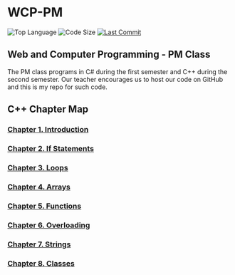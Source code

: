 # WCP-PM

![Top Language](https://img.shields.io/github/languages/top/doccodes/wcp-pm.svg?style=flat)
![Code Size](https://img.shields.io/github/languages/code-size/doccodes/wcp-pm.svg?style=flat)
[![Last Commit](https://img.shields.io/github/last-commit/doccodes/wcp-pm.svg?style=flat)](https://github.com/doccodes/wcp-pm/commit/master)

## Web and Computer Programming - PM Class
The PM class programs in C# during the first semester and C++ during the second semester. Our teacher encourages us to host our code on GitHub and this is my repo for such code.

## C++ Chapter Map
### [Chapter 1. Introduction](CH1)
### [Chapter 2. If Statements](CH2)
### [Chapter 3. Loops](CH3)
### [Chapter 4. Arrays](CH4)
### [Chapter 5. Functions](CH5)
### [Chapter 6. Overloading](CH6)
### [Chapter 7. Strings](CH7)
### [Chapter 8. Classes](CH8)